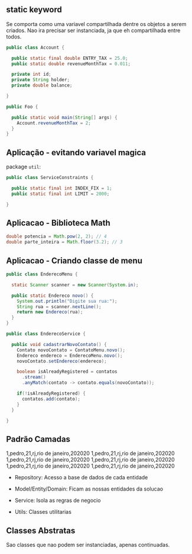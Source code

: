 ## static keyword

Se comporta como uma variavel compartilhada dentre os objetos a serem criados. Nao ira precisar ser instanciada, ja que eh compartilhada entre todos.

```java
public class Account {

  public static final double ENTRY_TAX = 25.0;
  public static double revenueMonthTax = 0.011;

  private int id;
  private String holder;
  private double balance;

}

public Foo {

  public static void main(String[] args) {
    Account.revenueMonthTax = 2;
  }
}
```

## Aplicação - evitando variavel magica

package `util`:

```java
public class ServiceConstraints {

  public static final int INDEX_FIX = 1;
  public static final int LIMIT = 2000;

}
```

## Aplicacao - Biblioteca Math

```java
double potencia = Math.pow(2, 2); // 4
double parte_inteira = Math.floor(3.2); // 3
```

## Aplicacao - Criando classe de menu

```java
public class EnderecoMenu {

  static Scanner scanner = new Scanner(System.in);

  public static Endereco novo() {
    System.out.println("Digite sua rua:");
    String rua = scanner.nextLine();
    return new Endereco(rua);
  }
}

public class EnderecoService {

  public void cadastrarNovoContato() {
    Contato novoContato = ContatoMenu.novo();
    Endereco endereco = EnderecoMenu.novo();
    novoContato.setEndereco(endereco);

    boolean isAlreadyRegistered = contatos
      .stream()
      .anyMatch(contato -> contato.equals(novoContato));

    if(!isAlreadyRegistered) {
      contatos.add(contato);
    }
  }

}
```

## Padrão Camadas

1,pedro,21,rj,rio de janeiro,202020
1,pedro,21,rj,rio de janeiro,202020
1,pedro,21,rj,rio de janeiro,202020
1,pedro,21,rj,rio de janeiro,202020
1,pedro,21,rj,rio de janeiro,202020
1,pedro,21,rj,rio de janeiro,202020

- Repository: Acesso a base de dados de cada entidade

- Model/Entity/Domain: Ficam as nossas entidades da solucao

- Service: Isola as regras de negocio

- Utils: Classes utilitarias

## Classes Abstratas

Sao classes que nao podem ser instanciadas, apenas continuadas.
